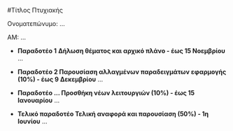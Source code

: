 #Τίτλος Πτυχιακής

Ονοματεπώνυμο: ...

ΑΜ: ...


* **Παραδοτέο 1**
**Δήλωση θέματος και αρχικό πλάνο - έως 15 Νοεμβρίου**
...


* **Παραδοτέο 2
Παρουσίαση αλλαγμένων παραδειγμάτων εφαρμογής (10%) - έως 9 Δεκεμβρίου**
...


* **Παραδοτέο ...
Προσθήκη νέων λειτουργιών (10%) - έως 15 Ιανουαρίου**
...


* **Τελικό παραδοτέο
Τελική αναφορά και παρουσίαση (50%) - 1η Ιουνίου**
...
